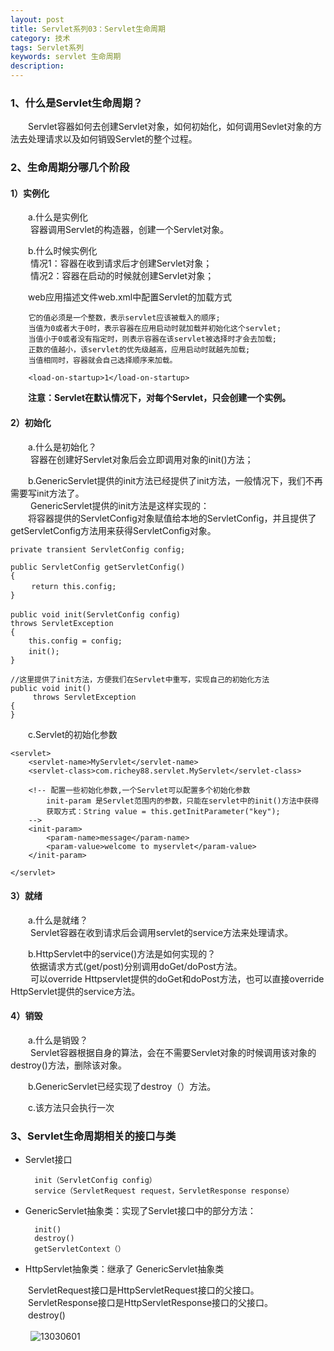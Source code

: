 ```yaml
---
layout: post
title: Servlet系列03：Servlet生命周期
category: 技术
tags: Servlet系列
keywords: servlet 生命周期
description:
---
```


### 1、什么是Servlet生命周期？

　　Servlet容器如何去创建Servlet对象，如何初始化，如何调用Sevlet对象的方法去处理请求以及如何销毁Servlet的整个过程。

### 2、生命周期分哪几个阶段

#### 1）实例化   

　　a.什么是实例化     
　　 容器调用Servlet的构造器，创建一个Servlet对象。    

　　b.什么时候实例化     
　　 情况1：容器在收到请求后才创建Servlet对象；     
　　 情况2：容器在启动的时候就创建Servlet对象；    

　　web应用描述文件web.xml中配置Servlet的加载方式

		它的值必须是一个整数，表示servlet应该被载入的顺序;
		当值为0或者大于0时，表示容器在应用启动时就加载并初始化这个servlet;
		当值小于0或者没有指定时，则表示容器在该servlet被选择时才会去加载;
		正数的值越小，该servlet的优先级越高，应用启动时就越先加载;
		当值相同时，容器就会自己选择顺序来加载。

	  	<load-on-startup>1</load-on-startup>

　　**注意：Servlet在默认情况下，对每个Servlet，只会创建一个实例。**

#### 2）初始化   

　　a.什么是初始化？     
　　 容器在创建好Servlet对象后会立即调用对象的init()方法；    

　　b.GenericServlet提供的init方法已经提供了init方法，一般情况下，我们不再需要写init方法了。   
　　 GenericServlet提供的init方法是这样实现的：    
　　将容器提供的ServletConfig对象赋值给本地的ServletConfig，并且提供了getServletConfig方法用来获得ServletConfig对象。   

	private transient ServletConfig config;

	public ServletConfig getServletConfig()
	{
	　   return this.config;
	}

	public void init(ServletConfig config)　
	throws ServletException
	{
	 	this.config = config;
	    init();　　
	}

	//这里提供了init方法，方便我们在Servlet中重写，实现自己的初始化方法
	public void init()
	     throws ServletException
	{
	}

　　c.Servlet的初始化参数   

	<servlet>
	  	<servlet-name>MyServlet</servlet-name>
	  	<servlet-class>com.richey88.servlet.MyServlet</servlet-class>

	  	<!-- 配置一些初始化参数,一个Servlet可以配置多个初始化参数
	  		init-param 是Servlet范围内的参数，只能在servlet中的init()方法中获得
	  		获取方式：String value = this.getInitParameter("key");
	  	-->
	  	<init-param>
	  		<param-name>message</param-name>
	  		<param-value>welcome to myservlet</param-value>
	  	</init-param>

	</servlet>

#### 3）就绪    

　　a.什么是就绪？     
　　 Servlet容器在收到请求后会调用servlet的service方法来处理请求。  

　　b.HttpServlet中的service()方法是如何实现的？     
　　 依据请求方式(get/post)分别调用doGet/doPost方法。   
　　 可以override  Httpservlet提供的doGet和doPost方法，也可以直接override  HttpServlet提供的service方法。

#### 4）销毁  


　　a.什么是销毁？     
　　 Servlet容器根据自身的算法，会在不需要Servlet对象的时候调用该对象的destroy()方法，删除该对象。

　　b.GenericServlet已经实现了destroy（）方法。   


　　c.该方法只会执行一次   


### 3、Servlet生命周期相关的接口与类

* Servlet接口

		init（ServletConfig config）
		service（ServletRequest request，ServletResponse response）

* GenericServlet抽象类：实现了Servlet接口中的部分方法：

		init()
		destroy()                                                                   
		getServletContext（）



* HttpServlet抽象类：继承了  GenericServlet抽象类

　　ServletRequest接口是HttpServletRequest接口的父接口。  
　　ServletResponse接口是HttpServletResponse接口的父接口。  
　　destroy()

　　
![13030601](/public/img/tec/servlet02.png)
